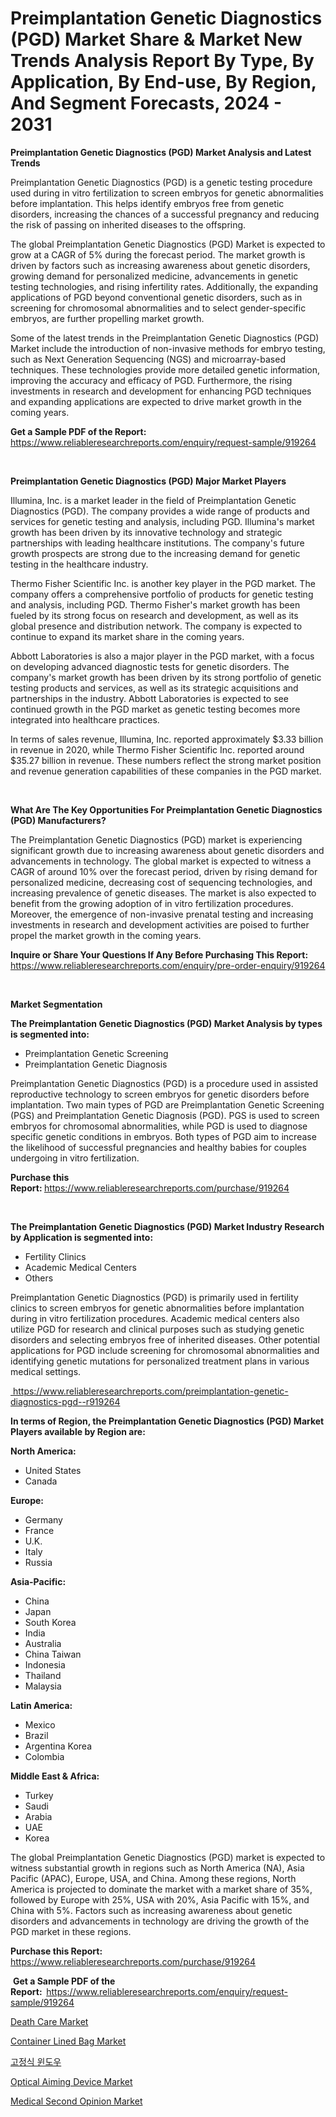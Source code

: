 <p><h1>Preimplantation Genetic Diagnostics (PGD) Market Share & Market New Trends Analysis Report By Type, By Application, By End-use, By Region, And Segment Forecasts, 2024 - 2031</h1></p><p><strong>Preimplantation Genetic Diagnostics (PGD) Market Analysis and Latest Trends</strong></p>
<p><p>Preimplantation Genetic Diagnostics (PGD) is a genetic testing procedure used during in vitro fertilization to screen embryos for genetic abnormalities before implantation. This helps identify embryos free from genetic disorders, increasing the chances of a successful pregnancy and reducing the risk of passing on inherited diseases to the offspring.</p><p>The global Preimplantation Genetic Diagnostics (PGD) Market is expected to grow at a CAGR of 5% during the forecast period. The market growth is driven by factors such as increasing awareness about genetic disorders, growing demand for personalized medicine, advancements in genetic testing technologies, and rising infertility rates. Additionally, the expanding applications of PGD beyond conventional genetic disorders, such as in screening for chromosomal abnormalities and to select gender-specific embryos, are further propelling market growth.</p><p>Some of the latest trends in the Preimplantation Genetic Diagnostics (PGD) Market include the introduction of non-invasive methods for embryo testing, such as Next Generation Sequencing (NGS) and microarray-based techniques. These technologies provide more detailed genetic information, improving the accuracy and efficacy of PGD. Furthermore, the rising investments in research and development for enhancing PGD techniques and expanding applications are expected to drive market growth in the coming years.</p></p>
<p><strong>Get a Sample PDF of the Report:&nbsp;</strong> <a href="https://www.reliableresearchreports.com/enquiry/request-sample/919264">https://www.reliableresearchreports.com/enquiry/request-sample/919264</a></p>
<p>&nbsp;</p>
<p><strong>Preimplantation Genetic Diagnostics (PGD) Major Market Players</strong></p>
<p><p>Illumina, Inc. is a market leader in the field of Preimplantation Genetic Diagnostics (PGD). The company provides a wide range of products and services for genetic testing and analysis, including PGD. Illumina's market growth has been driven by its innovative technology and strategic partnerships with leading healthcare institutions. The company's future growth prospects are strong due to the increasing demand for genetic testing in the healthcare industry.</p><p>Thermo Fisher Scientific Inc. is another key player in the PGD market. The company offers a comprehensive portfolio of products for genetic testing and analysis, including PGD. Thermo Fisher's market growth has been fueled by its strong focus on research and development, as well as its global presence and distribution network. The company is expected to continue to expand its market share in the coming years.</p><p>Abbott Laboratories is also a major player in the PGD market, with a focus on developing advanced diagnostic tests for genetic disorders. The company's market growth has been driven by its strong portfolio of genetic testing products and services, as well as its strategic acquisitions and partnerships in the industry. Abbott Laboratories is expected to see continued growth in the PGD market as genetic testing becomes more integrated into healthcare practices.</p><p>In terms of sales revenue, Illumina, Inc. reported approximately $3.33 billion in revenue in 2020, while Thermo Fisher Scientific Inc. reported around $35.27 billion in revenue. These numbers reflect the strong market position and revenue generation capabilities of these companies in the PGD market.</p></p>
<p>&nbsp;</p>
<p><strong>What Are The Key Opportunities For Preimplantation Genetic Diagnostics (PGD) Manufacturers?</strong></p>
<p><p>The Preimplantation Genetic Diagnostics (PGD) market is experiencing significant growth due to increasing awareness about genetic disorders and advancements in technology. The global market is expected to witness a CAGR of around 10% over the forecast period, driven by rising demand for personalized medicine, decreasing cost of sequencing technologies, and increasing prevalence of genetic diseases. The market is also expected to benefit from the growing adoption of in vitro fertilization procedures. Moreover, the emergence of non-invasive prenatal testing and increasing investments in research and development activities are poised to further propel the market growth in the coming years.</p></p>
<p><strong>Inquire or Share Your Questions If Any Before Purchasing This Report:</strong> <a href="https://www.reliableresearchreports.com/enquiry/pre-order-enquiry/919264">https://www.reliableresearchreports.com/enquiry/pre-order-enquiry/919264</a></p>
<p>&nbsp;</p>
<p><strong>Market Segmentation</strong></p>
<p><strong>The Preimplantation Genetic Diagnostics (PGD) Market Analysis by types is segmented into:</strong></p>
<p><ul><li>Preimplantation Genetic Screening</li><li>Preimplantation Genetic Diagnosis</li></ul></p>
<p><p>Preimplantation Genetic Diagnostics (PGD) is a procedure used in assisted reproductive technology to screen embryos for genetic disorders before implantation. Two main types of PGD are Preimplantation Genetic Screening (PGS) and Preimplantation Genetic Diagnosis (PGD). PGS is used to screen embryos for chromosomal abnormalities, while PGD is used to diagnose specific genetic conditions in embryos. Both types of PGD aim to increase the likelihood of successful pregnancies and healthy babies for couples undergoing in vitro fertilization.</p></p>
<p><strong>Purchase this Report:&nbsp;</strong><a href="https://www.reliableresearchreports.com/purchase/919264">https://www.reliableresearchreports.com/purchase/919264</a></p>
<p>&nbsp;</p>
<p><strong>The Preimplantation Genetic Diagnostics (PGD) Market Industry Research by Application is segmented into:</strong></p>
<p><ul><li>Fertility Clinics</li><li>Academic Medical Centers</li><li>Others</li></ul></p>
<p><p>Preimplantation Genetic Diagnostics (PGD) is primarily used in fertility clinics to screen embryos for genetic abnormalities before implantation during in vitro fertilization procedures. Academic medical centers also utilize PGD for research and clinical purposes such as studying genetic disorders and selecting embryos free of inherited diseases. Other potential applications for PGD include screening for chromosomal abnormalities and identifying genetic mutations for personalized treatment plans in various medical settings.</p></p>
<p><a href="https://www.reliableresearchreports.com/preimplantation-genetic-diagnostics-pgd--r919264">&nbsp;https://www.reliableresearchreports.com/preimplantation-genetic-diagnostics-pgd--r919264</a></p>
<p><strong>In terms of Region, the Preimplantation Genetic Diagnostics (PGD) Market Players available by Region are:</strong></p>
<p>
    <p> <strong> North America: </strong>
        <ul>
            <li>United States</li>
            <li>Canada</li>
        </ul>
        </p> 
    <p> <strong> Europe: </strong>
        <ul>
            <li>Germany</li>
            <li>France</li>
            <li>U.K.</li>
            <li>Italy</li>
            <li>Russia</li>
        </ul>
        </p> 
    <p> <strong> Asia-Pacific: </strong>
        <ul>
            <li>China</li>
            <li>Japan</li>
            <li>South Korea</li>
            <li>India</li>
            <li>Australia</li>
            <li>China Taiwan</li>
            <li>Indonesia</li>
            <li>Thailand</li>
            <li>Malaysia</li>
        </ul>
        </p> 
    <p> <strong> Latin America: </strong>
        <ul>
            <li>Mexico</li>
            <li>Brazil</li>
            <li>Argentina Korea</li>
            <li>Colombia</li>
        </ul>
        </p> 
    <p> <strong> Middle East & Africa: </strong>
        <ul>
            <li>Turkey</li>
            <li>Saudi</li>
            <li>Arabia</li>
            <li>UAE</li>
            <li>Korea</li>
        </ul>
    </p>
    </p>
<p><p>The global Preimplantation Genetic Diagnostics (PGD) market is expected to witness substantial growth in regions such as North America (NA), Asia Pacific (APAC), Europe, USA, and China. Among these regions, North America is projected to dominate the market with a market share of 35%, followed by Europe with 25%, USA with 20%, Asia Pacific with 15%, and China with 5%. Factors such as increasing awareness about genetic disorders and advancements in technology are driving the growth of the PGD market in these regions.</p></p>
<p><strong>Purchase this Report: </strong><a href="https://www.reliableresearchreports.com/purchase/919264">https://www.reliableresearchreports.com/purchase/919264</a></p>
<p>&nbsp;<strong>Get a Sample PDF of the Report:&nbsp;&nbsp;</strong><a href="https://www.reliableresearchreports.com/enquiry/request-sample/919264">https://www.reliableresearchreports.com/enquiry/request-sample/919264</a></p>
<p><strong></strong></p>
<p><p><a href="https://github.com/santosh758595/Market-Research-Report-List-5/blob/main/death-care-market.md">Death Care Market</a></p><p><a href="https://medium.com/@rachel.payne546456/deep-dive-into-the-container-lined-bag-market-itstrends-market-segmentation-and-competitive-cfb6452d0fd7">Container Lined Bag Market</a></p><p><a href="https://github.com/muchswr/Market-Research-Report-List-2/blob/main/512732373641.md">고정식 윈도우</a></p><p><a href="https://medium.com/@kaylagreenj1521/optical-aiming-device-market-size-growth-trends-statistics-forecasts-2024-2031-d3c7b85b0c04">Optical Aiming Device Market</a></p><p><a href="https://github.com/elizabethdagraca/Market-Research-Report-List-4/blob/main/medical-second-opinion-market.md">Medical Second Opinion Market</a></p></p>
